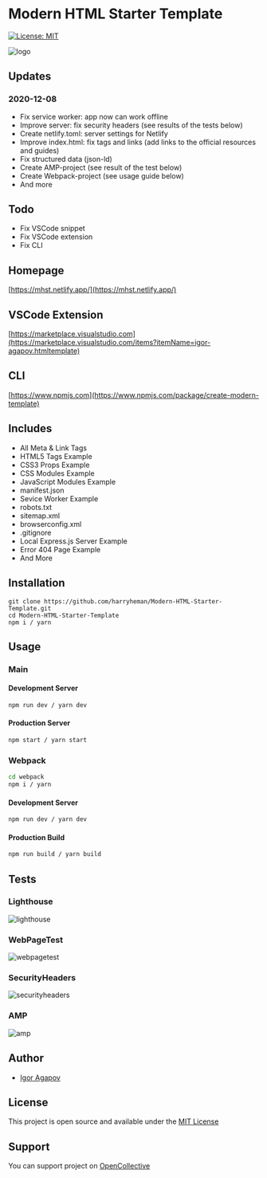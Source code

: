 # Modern HTML Starter Template

[![License: MIT](https://img.shields.io/badge/License-MIT-blue.svg)](https://opensource.org/licenses/MIT)

![logo](https://mhst.netlify.app/img/logo.png)

## Updates

### 2020-12-08

- Fix service worker: app now can work offline
- Improve server: fix security headers (see results of the tests below)
- Create netlify.toml: server settings for Netlify
- Improve index.html: fix tags and links (add links to the official resources and guides)
- Fix structured data (json-ld)
- Create AMP-project (see result of the test below)
- Create Webpack-project (see usage guide below)
- And more

## Todo

- Fix VSCode snippet
- Fix VSCode extension
- Fix CLI

## Homepage

[https://mhst.netlify.app/](https://mhst.netlify.app/)

## VSCode Extension

[https://marketplace.visualstudio.com](https://marketplace.visualstudio.com/items?itemName=igor-agapov.htmltemplate)

## CLI

[https://www.npmjs.com](https://www.npmjs.com/package/create-modern-template)

## Includes

- All Meta & Link Tags
- HTML5 Tags Example
- CSS3 Props Example
- CSS Modules Example
- JavaScript Modules Example
- manifest.json
- Sevice Worker Example
- robots.txt
- sitemap.xml
- browserconfig.xml
- .gitignore
- Local Express.js Server Example
- Error 404 Page Example
- And More

## Installation

```
git clone https://github.com/harryheman/Modern-HTML-Starter-Template.git
cd Modern-HTML-Starter-Template
npm i / yarn
```

## Usage

### Main

#### Development Server

```bash
npm run dev / yarn dev
```

#### Production Server

```bash
npm start / yarn start
```

### Webpack

```bash
cd webpack
npm i / yarn
```

#### Development Server

```bash
npm run dev / yarn dev
```

#### Production Build

```bash
npm run build / yarn build
```

## Tests

### Lighthouse

![lighthouse](https://mhst.netlify.app/img/lighthouse.png)

### WebPageTest

![webpagetest](https://mhst.netlify.app/img/webpagetest.png)

### SecurityHeaders

![securityheaders](https://mhst.netlify.app/img/securityheaders.png)

### AMP

![amp](https://mhst.netlify.app/img/amp.png)

## Author

- [Igor Agapov](https://github.com/harryheman)

## License

This project is open source and available under the [MIT License](LICENSE)

## Support

You can support project on [OpenCollective](https://opencollective.com/mhst)
